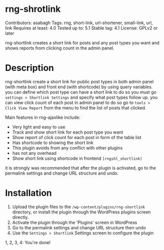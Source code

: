 # rng-shrotlink
Contributors: asabagh
Tags: rng, short-link, url-shortener, small-link, url, link
Requires at least: 4.0
Tested up to: 5.1
Stable tag: 4.1
License: GPLv2 or later

rng-shortlink creates a short link for posts and any post types you want and shows reports from clicking count in the admin panel.

# Description

rng-shortlink create a short link for public post types in both admin panel (with meta box) and front end (with shortcode) by using query variables.
you can define which post type can have a short link to do so you must go `settings > Shortlink Settings` and specify what post types follow up.
you can view click count of each post in admin panel to do so go to `tools > Click View Report` from the menu to find the list of posts that clicked.

Main features in rng-ajaxlike include:

*    Very light and easy to use
*    Track and show short link for each post type you want
*    Show report of click count for each post in form of the table list
*    Has shortcode to showing the short link
*    This plugin avoids from any conflict with other plugins
*    has not any overhead
*	 Show short link using shortcode in frontend `[rngshl_shortlink]`

it is strongly was recommended that after the plugin is activated, go to the permalink settings and change URL structure and undo.

# Installation

1. Upload the plugin files to the `/wp-content/plugins/rng-shortlink` directory, or install the plugin through the WordPress plugins screen directly.
2. Activate the plugin through the 'Plugins' screen in WordPress
3. Go to the permalink settings and change URL structure then undo
4. Use the `Settings > Shortlink` Settings screen to configure the plugin

1, 2, 3, 4: You're done!
